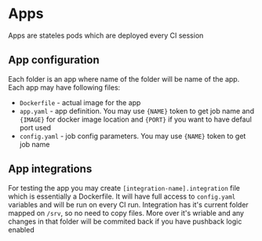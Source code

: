 # Apps

Apps are stateles pods which are deployed every CI session

## App configuration

Each folder is an app where name of the folder will be name of the app. Each app may have following files:

- `Dockerfile` - actual image for the app
- `app.yaml` - app definition. You may use `{NAME}` token to get job name and `{IMAGE}` for docker image location and `{PORT}` if you want to have defaul port used
- `config.yaml` - job config parameters. You may use `{NAME}` token to get job name

## App integrations

For testing the app you may create `[integration-name].integration` file which is essentially a Dockerfile. It will have full access to `config.yaml` variables and will be run on every CI run. Integration has it's current folder mapped on `/srv`, so no need to copy files. More over it's wriable and any changes in that folder will be commited back if you have pushback logic enabled
